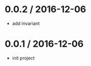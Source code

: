 0.0.2 / 2016-12-06
==================

* add invariant

0.0.1 / 2016-12-06
==================

* init project
